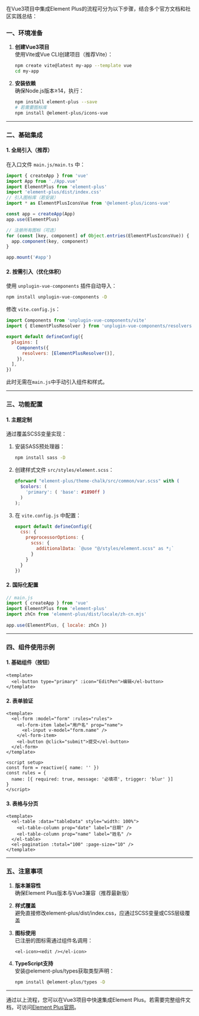 在Vue3项目中集成Element Plus的流程可分为以下步骤，结合多个官方文档和社区实践总结：

### 一、环境准备
1. **创建Vue3项目**  
   使用Vite或Vue CLI创建项目（推荐Vite）：  
   ```bash
   npm create vite@latest my-app --template vue
   cd my-app
   ```
   
2. **安装依赖**  
   确保Node.js版本≥14，执行：
   ```bash
   npm install element-plus --save
   # 若需要图标库
   npm install @element-plus/icons-vue
   ```
   

---

### 二、基础集成
#### 1. 全局引入（推荐）
在入口文件 `main.js/main.ts` 中：
```javascript
import { createApp } from 'vue'
import App from './App.vue'
import ElementPlus from 'element-plus'
import 'element-plus/dist/index.css'
// 引入图标库（若安装）
import * as ElementPlusIconsVue from '@element-plus/icons-vue'

const app = createApp(App)
app.use(ElementPlus)

// 注册所有图标（可选）
for (const [key, component] of Object.entries(ElementPlusIconsVue)) {
  app.component(key, component)
}

app.mount('#app')
```


#### 2. 按需引入（优化体积）
使用 `unplugin-vue-components` 插件自动导入：  
```bash
npm install unplugin-vue-components -D
```
修改 `vite.config.js`：
```javascript
import Components from 'unplugin-vue-components/vite'
import { ElementPlusResolver } from 'unplugin-vue-components/resolvers'

export default defineConfig({
  plugins: [
    Components({
      resolvers: [ElementPlusResolver()],
    }),
  ],
})
```
此时无需在`main.js`中手动引入组件和样式。

---

### 三、功能配置
#### 1. 主题定制
通过覆盖SCSS变量实现：  
1. 安装SASS预处理器：
   ```bash
   npm install sass -D
   ```
2. 创建样式文件 `src/styles/element.scss`：
   ```scss
   @forward "element-plus/theme-chalk/src/common/var.scss" with (
     $colors: (
       'primary': ( 'base': #1890ff )
     )
   );
   ```
3. 在 `vite.config.js` 中配置：
   ```javascript
   export default defineConfig({
     css: {
       preprocessorOptions: {
         scss: {
           additionalData: `@use "@/styles/element.scss" as *;`
         }
       }
     }
   })
   ```


#### 2. 国际化配置
```javascript
// main.js
import { createApp } from 'vue'
import ElementPlus from 'element-plus'
import zhCn from 'element-plus/dist/locale/zh-cn.mjs'
	
app.use(ElementPlus, { locale: zhCn })
```


---

### 四、组件使用示例
#### 1. 基础组件（按钮）
```vue
<template>
  <el-button type="primary" :icon="EditPen">编辑</el-button>
</template>
```


#### 2. 表单验证
```vue
<template>
  <el-form :model="form" :rules="rules">
    <el-form-item label="用户名" prop="name">
      <el-input v-model="form.name" />
    </el-form-item>
    <el-button @click="submit">提交</el-button>
  </el-form>
</template>

<script setup>
const form = reactive({ name: '' })
const rules = {
  name: [{ required: true, message: '必填项', trigger: 'blur' }]
}
</script>
```


#### 3. 表格与分页
```vue
<template>
  <el-table :data="tableData" style="width: 100%">
    <el-table-column prop="date" label="日期" />
    <el-table-column prop="name" label="姓名" />
  </el-table>
  <el-pagination :total="100" :page-size="10" />
</template>
```


---

### 五、注意事项
1. **版本兼容性**  
   确保Element Plus版本与Vue3兼容（推荐最新版）

2. **样式覆盖**  
   避免直接修改element-plus/dist/index.css，应通过SCSS变量或CSS层级覆盖

3. **图标使用**  
   已注册的图标需通过组件名调用：
   ```vue
   <el-icon><edit /></el-icon>
   ```
   
4. **TypeScript支持**  
   安装@element-plus/types获取类型声明：
   ```bash
   npm install @element-plus/types -D
   ```
   

---

通过以上流程，您可以在Vue3项目中快速集成Element Plus。若需要完整组件文档，可访问[Element Plus官网](https://element-plus.org/)。